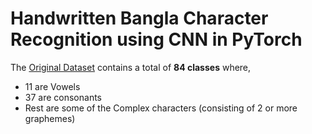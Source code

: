 # Handwritten Bangla Character Recognition using CNN in PyTorch

The [Original Dataset](https://data.mendeley.com/datasets/hf6sf8zrkc/2) contains a total of **84 classes** where,
- 11 are Vowels
- 37 are consonants
- Rest are some of the Complex characters (consisting of 2 or more graphemes)